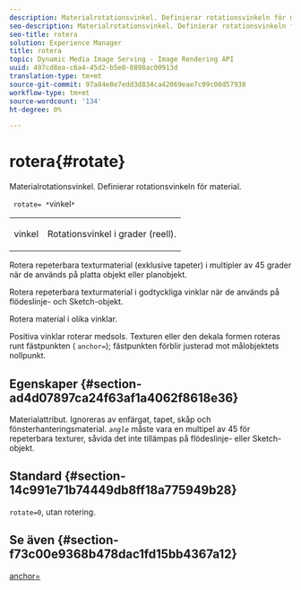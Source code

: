 ```yaml
---
description: Materialrotationsvinkel. Definierar rotationsvinkeln för material.
seo-description: Materialrotationsvinkel. Definierar rotationsvinkeln för material.
seo-title: rotera
solution: Experience Manager
title: rotera
topic: Dynamic Media Image Serving - Image Rendering API
uuid: 497cd8ea-c6a4-45d2-b5e0-0898ac00913d
translation-type: tm+mt
source-git-commit: 97a84e8e7edd3d834ca42069eae7c09c00d57938
workflow-type: tm+mt
source-wordcount: '134'
ht-degree: 0%

---
```



# rotera{#rotate}

Materialrotationsvinkel. Definierar rotationsvinkeln för material.

` rotate= *`vinkel`*`

<table id="simpletable_F1A87ECD86E8429788825374A6882CB9"> 
 <tr class="strow"> 
  <td class="stentry"> <p> <span class="varname"> vinkel  </span> </p> </td> 
  <td class="stentry"> <p>Rotationsvinkel i grader (reell). </p> </td> 
 </tr> 
</table>

Rotera repeterbara texturmaterial (exklusive tapeter) i multipler av 45 grader när de används på platta objekt eller planobjekt.

Rotera repeterbara texturmaterial i godtyckliga vinklar när de används på flödeslinje- och Sketch-objekt.

Rotera material i olika vinklar.

Positiva vinklar roterar medsols. Texturen eller den dekala formen roteras runt fästpunkten ( `anchor=`); fästpunkten förblir justerad mot målobjektets nollpunkt.

## Egenskaper {#section-ad4d07897ca24f63af1a4062f8618e36}

Materialattribut. Ignoreras av enfärgat, tapet, skåp och fönsterhanteringsmaterial. *`angle`* måste vara en multipel av 45 för repeterbara texturer, såvida det inte tillämpas på flödeslinje- eller Sketch-objekt.

## Standard {#section-14c991e71b74449db8ff18a775949b28}

`rotate=0`, utan rotering.

## Se även {#section-f73c00e9368b478dac1fd15bb4367a12}

[anchor=](../../../../../ir-api/http-protocol/image-rendering-api-ref/c-ir-http-protocol-ref/c-ir-http-protocol-command-reference/r-ir-http-anchor.md#reference-d53923d785c9442997dc7f2199524c26)
